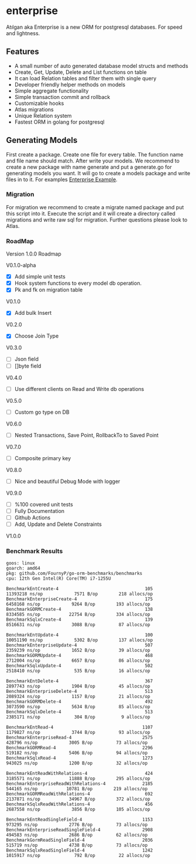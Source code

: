 # enterprise
Atılgan aka Enterprise is a new ORM for postgresql databases. For speed and lightness.

## Features
- A small number of auto generated database model structs and methods
- Create, Get, Update, Delete and List functions on table
- It can load Relation tables and filter them with single query
- Developer friendly helper methods on models
- Simple aggregate functionality
- Simple transaction commit and rollback
- Customizable hooks
- Atlas migrations
- Unique Relation system
- Fastest ORM in golang for postgresql


## Generating Models
First create a package. Create one file for every table. The function name and file name should match.
After write your models. We recommend to create a new package with name generate and put a generate.go for generating models you want.
It will go to create a models package and write files in to it. For examples [Enterprise Example](https://github.com/MrSametBurgazoglu/enterprise_example).

### Migration
For migration we recommend to create a migrate named package and put this script into it.
Execute the script and it will create a directory called migrations and write raw sql for migration.
Further questions please look to Atlas.

### RoadMap

Version 1.0.0 Roadmap

V0.1.0-alpha

- [x] Add simple unit tests
- [x] Hook system functions to every model db operation.
- [x] Pk and fk on migration table

V0.1.0
- [x] Add bulk Insert

V0.2.0
- [x] Choose Join Type

V0.3.0
- [ ] Json field
- [ ] []byte field

V0.4.0
- [ ] Use different clients on Read and Write db operations

V0.5.0
- [ ] Custom go type on DB

V0.6.0
- [ ] Nested Transactions, Save Point, RollbackTo to Saved Point

V0.7.0
- [ ] Composite primary key

V0.8.0
- [ ] Nice and beautiful Debug Mode with logger

V0.9.0
- [ ] %100 covered unit tests
- [ ] Fully Documentation
- [ ] Github Actions
- [ ] Add, Update and Delete Constraints

V1.0.0


### Benchmark Results
````text
goos: linux
goarch: amd64
pkg: github.com/FournyP/go-orm-benchmarks/benchmarks
cpu: 12th Gen Intel(R) Core(TM) i7-1255U

BenchmarkEntCreate-4                                 105          11393218 ns/op            7571 B/op        218 allocs/op
BenchmarkEnterpriseCreate-4                          175           6458168 ns/op            9264 B/op        193 allocs/op
BenchmarkGORMCreate-4                                138           8334585 ns/op           22754 B/op        334 allocs/op
BenchmarkSqlxCreate-4                                139           8516631 ns/op            3088 B/op         87 allocs/op

BenchmarkEntUpdate-4                                 100          10051190 ns/op            5302 B/op        137 allocs/op
BenchmarkEnterpriseUpdate-4                          507           2359239 ns/op            1652 B/op         39 allocs/op
BenchmarkGORMUpdate-4                                468           2712004 ns/op            6657 B/op         86 allocs/op
BenchmarkSqlxUpdate-4                                502           2518410 ns/op             535 B/op         16 allocs/op

BenchmarkEntDelete-4                                 367           2897743 ns/op            1904 B/op         45 allocs/op
BenchmarkEnterpriseDelete-4                          513           2089324 ns/op            1157 B/op         21 allocs/op
BenchmarkGORMDelete-4                                492           3073590 ns/op            5634 B/op         85 allocs/op
BenchmarkSqlxDelete-4                                513           2385171 ns/op             304 B/op          9 allocs/op

BenchmarkEntRead-4                                  1107           1179827 ns/op            3744 B/op         93 allocs/op
BenchmarkEnterpriseRead-4                           2575            428796 ns/op            3005 B/op         73 allocs/op
BenchmarkGORMRead-4                                 2296            519182 ns/op            5406 B/op         94 allocs/op
BenchmarkSqlxRead-4                                 1273            943025 ns/op            1200 B/op         32 allocs/op

BenchmarkEntReadWithRelations-4                      424           3185571 ns/op           11888 B/op        295 allocs/op
BenchmarkEnterpriseReadWithRelations-4              2185            544165 ns/op           10781 B/op        219 allocs/op
BenchmarkGORMReadWithRelations-4                     692           2137871 ns/op           34967 B/op        372 allocs/op
BenchmarkSqlxReadWithRelations-4                     456           2687558 ns/op            3856 B/op        105 allocs/op

BenchmarkEntReadSingleField-4                       1153            973295 ns/op            2776 B/op         73 allocs/op
BenchmarkEnterpriseReadSingleField-4                2908            494583 ns/op            2686 B/op         62 allocs/op
BenchmarkGormReadSingleField-4                      2036            515719 ns/op            4738 B/op         73 allocs/op
BenchmarkSqlxReadSingleField-4                      1242           1015917 ns/op             792 B/op         22 allocs/op
````
